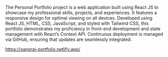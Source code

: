 The Personal Portfolio project is a web application built using React JS to showcase my professional skills, projects, and experiences. It features a responsive design for optimal viewing on all devices. Developed using React JS, HTML, CSS, JavaScript, and styled with Tailwind CSS, this portfolio demonstrates my proficiency in front-end development and state management with React’s Context API. Continuous deployment is managed via GitHub, ensuring that updates are seamlessly integrated. 

https://sangraj-portfolio.netlify.app/
